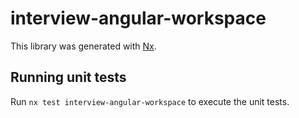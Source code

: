 # interview-angular-workspace

This library was generated with [Nx](https://nx.dev).

## Running unit tests

Run `nx test interview-angular-workspace` to execute the unit tests.
